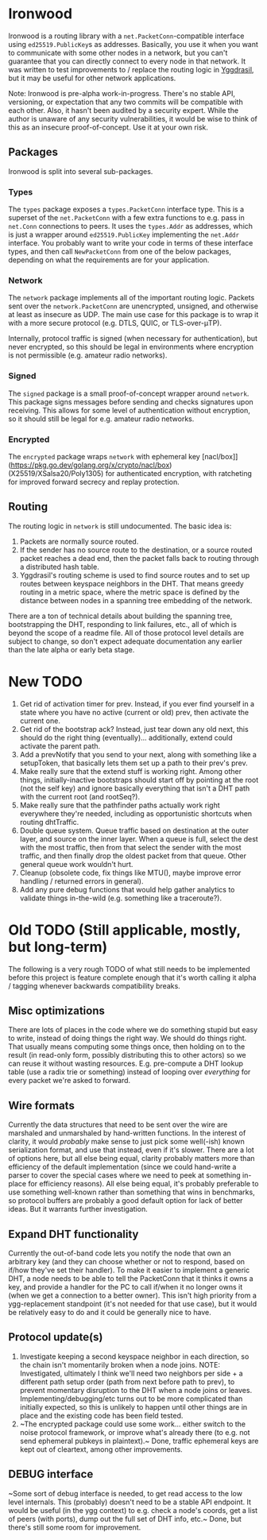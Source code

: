 # Ironwood

Ironwood is a routing library with a `net.PacketConn`-compatible interface using `ed25519.PublicKey`s as addresses. Basically, you use it when you want to communicate with some other nodes in a network, but you can't guarantee that you can directly connect to every node in that network. It was written to test improvements to / replace the routing logic in [Yggdrasil](https://github.com/yggdrasil-network/yggdrasil-go), but it may be useful for other network applications.

Note: Ironwood is pre-alpha work-in-progress. There's no stable API, versioning, or expectation that any two commits will be compatible with each other. Also, it hasn't been audited by a security expert. While the author is unaware of any security vulnerabilities, it would be wise to think of this as an insecure proof-of-concept. Use it at your own risk.

## Packages

Ironwood is split into several sub-packages.

### Types

The `types` package exposes a `types.PacketConn` interface type. This is a superset of the `net.PacketConn` with a few extra functions to e.g. pass in `net.Conn` connections to peers. It uses the `types.Addr` as addresses, which is just a wrapper around `ed25519.PublicKey` implementing the `net.Addr` interface. You probably want to write your code in terms of these interface types, and then call `NewPacketConn` from one of the below packages, depending on what the requirements are for your application.

### Network

The `network` package implements all of the important routing logic. Packets sent over the `network.PacketConn` are unencrypted, unsigned, and otherwise at least as insecure as UDP. The main use case for this package is to wrap it with a more secure protocol (e.g. DTLS, QUIC, or TLS-over-μTP).

Internally, protocol traffic is signed (when necessary for authentication), but never encrypted, so this should be legal in environments where encryption is not permissible (e.g. amateur radio networks).

### Signed

The `signed` package is a small proof-of-concept wrapper around `network`. This package signs messages before sending and checks signatures upon receiving. This allows for some level of authentication without encryption, so it should still be legal for e.g. amateur radio networks.

### Encrypted

The `encrypted` package wraps `network` with ephemeral key [nacl/box]](https://pkg.go.dev/golang.org/x/crypto/nacl/box) (X25519/XSalsa20/Poly1305) for authenticated encryption, with ratcheting for improved forward secrecy and replay protection.

## Routing

The routing logic in `network` is still undocumented. The basic idea is:

1. Packets are normally source routed.
2. If the sender has no source route to the destination, or a source routed packet reaches a dead end, then the packet falls back to routing through a distributed hash table.
3. Yggdrasil's routing scheme is used to find source routes and to set up routes between keyspace neighbors in the DHT. That means greedy routing in a metric space, where the metric space is defined by the distance between nodes in a spanning tree embedding of the network.

There are a ton of technical details about building the spanning tree, bootstrapping the DHT, responding to link failures, etc., all of which is beyond the scope of a readme file. All of those protocol level details are subject to change, so don't expect adequate documentation any earlier than the late alpha or early beta stage.

# New TODO

1. Get rid of activation timer for prev. Instead, if you ever find yourself in a state where you have no active (current or old) prev, then activate the current one.
2. Get rid of the bootstrap ack? Instead, just tear down any old next, this should do the right thing (eventually)... additionally, extend could activate the parent path.
3. Add a prevNotify that you send to your next, along with something like a setupToken, that basically lets them set up a path to their prev's prev.
4. Make really sure that the extend stuff is working right. Among other things, initially-inactive bootstraps should start off by pointing at the root (not the self key) and ignore basically everything that isn't a DHT path with the current root (and rootSeq?).
5. Make really sure that the pathfinder paths actually work right everywhere they're needed, including as opportunistic shortcuts when routing dhtTraffic.
6. Double queue system. Queue traffic based on destination at the outer layer, and source on the inner layer. When a queue is full, select the dest with the most traffic, then from that select the sender with the most traffic, and then finally drop the oldest packet from that queue. Other general queue work wouldn't hurt.
7. Cleanup (obsolete code, fix things like MTU(), maybe improve error handling / returned errors in general).
8. Add any pure debug functions that would help gather analytics to validate things in-the-wild (e.g. something like a traceroute?).

# Old TODO (Still applicable, mostly, but long-term)

The following is a very rough TODO of what still needs to be implemented before this project is feature complete enough that it's worth calling it alpha / tagging whenever backwards compatibility breaks.

## Misc optimizations

There are lots of places in the code where we do something stupid but easy to write, instead of doing things the right way.
We should do things right. That usually means computing some things once, then holding on to the result (in read-only form, possibly distributing this to other actors) so we can reuse it without wasting resources.
E.g. pre-compute a DHT lookup table (use a radix trie or something) instead of looping over *everything* for every packet we're asked to forward.

## Wire formats

Currently the data structures that need to be sent over the wire are marshaled and unmarshaled by hand-written functions.
In the interest of clarity, it would *probably* make sense to just pick some well(-ish) known serialization format, and use that instead, even if it's slower.
There are a lot of options here, but all else being equal, clarity probably matters more than efficiency of the default implementation (since we could hand-write a parser to cover the special cases where we need to peek at something in-place for efficiency reasons).
All else being equal, it's probably preferable to use something well-known rather than something that wins in benchmarks, so protocol buffers are probably a good default option for lack of better ideas.
But it warrants further investigation.

## Expand DHT functionality

Currently the out-of-band code lets you notify the node that own an arbitrary key (and they can choose whether or not to respond, based on if/how they've set their handler).
To make it easier to implement a generic DHT, a node needs to be able to tell the PacketConn that it thinks it owns a key, and provide a handler for the PC to call if/when it no longer owns it (when we get a connection to a better owner).
This isn't high priority from a ygg-replacement standpoint (it's not needed for that use case), but it would be relatively easy to do and it could be generally nice to have.

## Protocol update(s)

1. Investigate keeping a second keyspace neighbor in each direction, so the chain isn't momentarily broken when a node joins. NOTE: Investigated, ultimately I think we'll need two neighbors per side + a different path setup order (path from next before path to prev), to prevent momentary disruption to the DHT when a node joins or leaves. Implementing/debugging/etc turns out to be more complicated than initially expected, so this is unlikely to happen until other things are in place and the existing code has been field tested.
2. ~The encrypted package could use some work... either switch to the noise protocol framework, or improve what's already there (to e.g. not send ephemeral pubkeys in plaintext).~
Done, traffic ephemeral keys are kept out of cleartext, among other improvements.

## DEBUG interface

~Some sort of debug interface is needed, to get read access to the low level internals. This (probably) doesn't need to be a stable API endpoint. It would be useful (in the ygg context) to e.g. check a node's coords, get a list of peers (with ports), dump out the full set of DHT info, etc.~
Done, but there's still some room for improvement.

